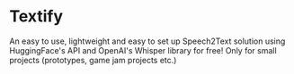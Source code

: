 # Textify
An easy to use, lightweight and easy to set up Speech2Text solution using HuggingFace's API and OpenAI's Whisper library for free! Only for small projects (prototypes, game jam projects etc.)
